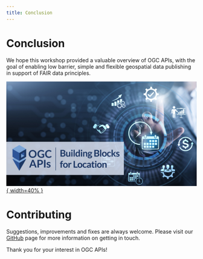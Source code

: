```yaml
---
title: Conclusion
---
```


# Conclusion

We hope this workshop provided a valuable overview of OGC APIs, with the goal of enabling low barrier, simple and flexible geospatial data publishing in support of FAIR data principles.

[![OGC APIs banner](assets/images/OGC_APIs_banner.jpg){ width=40% }](https://ogcapi.ogc.org)

# Contributing

Suggestions, improvements and fixes are always welcome. Please visit our [GitHub](https://github.com/opengeospatial/ogcapi-workshop)
page for more information on getting in touch.

Thank you for your interest in OGC APIs!

